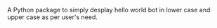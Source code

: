 A Python package to simply desplay hello world bot in lower case and upper case as per user's need.
